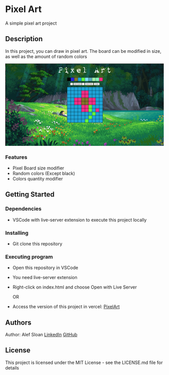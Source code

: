 # Pixel Art

A simple pixel art project

## Description

In this project, you can draw in pixel art. The board can be modified in size, as well as the amount of random colors

![Alt text](./images/example.png "pixel art app")
### Features

* Pixel Board size modifier
* Random colors (Except black)
* Colors quantity modifier

## Getting Started

### Dependencies

* VSCode with live-server extension to execute this project locally

### Installing

* Git clone this repository

### Executing program

* Open this repository in VSCode
* You need live-server extension
* Right-click on index.html and choose Open with Live Server

    OR

* Access the version of this project in vercel: [PixelArt](https://pixel-art-hazel.vercel.app/)

## Authors

Author: Alef Sloan 
[LinkedIn](https://www.linkedin.com/in/alefsloan/)
[GitHub](https://github.com/AlefSloan)

## License

This project is licensed under the MIT License - see the LICENSE.md file for details
